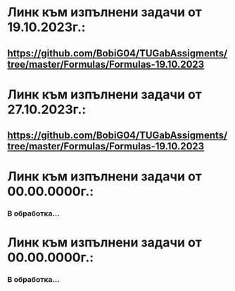 ﻿# Линк към изпълнени задачи от 19.10.2023г.:
## https://github.com/BobiG04/TUGabAssigments/tree/master/Formulas/Formulas-19.10.2023

# Линк към изпълнени задачи от 27.10.2023г.:
## https://github.com/BobiG04/TUGabAssigments/tree/master/Formulas/Formulas-19.10.2023

# Линк към изпълнени задачи от 00.00.0000г.:
### В обработка...

# Линк към изпълнени задачи от 00.00.0000г.:
### В обработка...